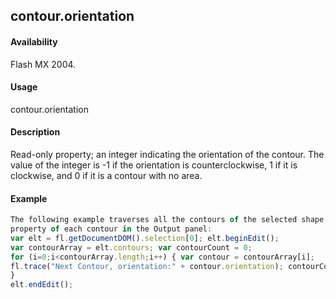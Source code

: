 ## contour.orientation

#### Availability

Flash MX 2004.

#### Usage

contour.orientation

#### Description

Read-only property; an integer indicating the orientation of the contour. The value of the integer is -1 if the orientation is counterclockwise, 1 if it is clockwise, and 0 if it is a contour with no area.

#### Example

```javascript
The following example traverses all the contours of the selected shape and shows the value of the orientation
property of each contour in the Output panel:
var elt = fl.getDocumentDOM().selection[0]; elt.beginEdit();
var contourArray = elt.contours; var contourCount = 0;
for (i=0;i<contourArray.length;i++) { var contour = contourArray[i];
fl.trace("Next Contour, orientation:" + contour.orientation); contourCount++;
}
elt.endEdit();

```